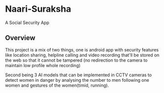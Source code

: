 # Naari-Suraksha

A Social Security App

## Overview 

This project is a mix of two things, one is android app with security features like location sharing, helpline calling and video recording that'll be stored on the web so that it cannot be tampered (no redirection to the camera to maintain low profile whole recording)

Second being 3 AI models that can be implemented in CCTV cameras to detect women in danger by analysing the number to men following one women and gestures of the women(timid, running).
